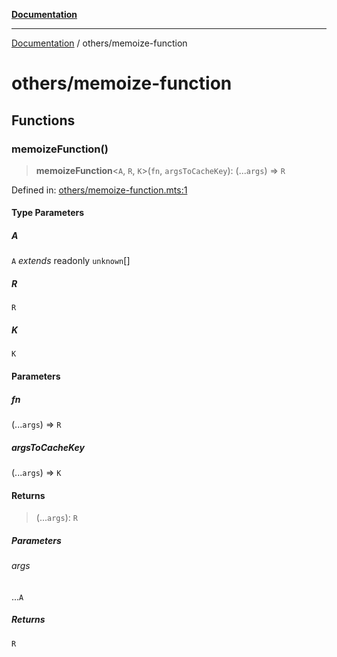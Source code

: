 [**Documentation**](../README.md)

---

[Documentation](../README.md) / others/memoize-function

# others/memoize-function

## Functions

### memoizeFunction()

> **memoizeFunction**\<`A`, `R`, `K`\>(`fn`, `argsToCacheKey`): (...`args`) => `R`

Defined in: [others/memoize-function.mts:1](https://github.com/noshiro-pf/ts-verified/blob/main/src/others/memoize-function.mts#L1)

#### Type Parameters

##### A

`A` _extends_ readonly `unknown`[]

##### R

`R`

##### K

`K`

#### Parameters

##### fn

(...`args`) => `R`

##### argsToCacheKey

(...`args`) => `K`

#### Returns

> (...`args`): `R`

##### Parameters

###### args

...`A`

##### Returns

`R`
